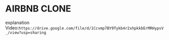 # AIRBNB CLONE
explanation Video:`https://drive.google.com/file/d/1Ccvmp7BY9Tykb4r2xhpkkbErMRHypsV_/view?usp=sharing`
